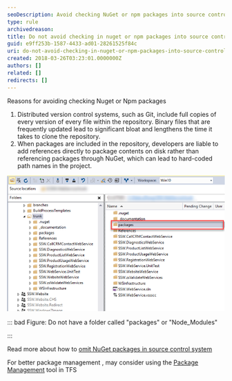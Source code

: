 ```yaml
---
seoDescription: Avoid checking NuGet or npm packages into source control to prevent repository bloat and hardcoded path names.
type: rule
archivedreason:
title: Do not avoid checking in nuget or npm packages into source control?
guid: e9ff253b-1587-4433-ad01-28261525f84c
uri: do-not-avoid-checking-in-nuget-or-npm-packages-into-source-control
created: 2018-03-26T03:23:01.0000000Z
authors: []
related: []
redirects: []
---
```


Reasons for avoiding checking Nuget or Npm packages

1. Distributed version control systems, such as Git, include full copies of every version of every file within the repository. Binary files that are frequently updated lead to significant bloat and lengthens the time it takes to clone the repository.
2. When packages are included in the repository, developers are liable to add references directly to package contents on disk rather than referencing packages through NuGet, which can lead to hard-coded path names in the project.

<!--endintro-->

![](nugetpackages.png)

::: bad
Figure: Do not have a folder called "packages" or "Node_Modules"

:::

Read more about how to [omit NuGet packages in source control system](https://docs.microsoft.com/en-us/nuget/consume-packages/packages-and-source-control?WT.mc_id=DOP-MVP-33518)

For better package management , may consider using the [Package Management](https://docs.microsoft.com/en-us/vsts/package/overview?view=tfs-2018&WT.mc_id=DOP-MVP-33518) tool in TFS
